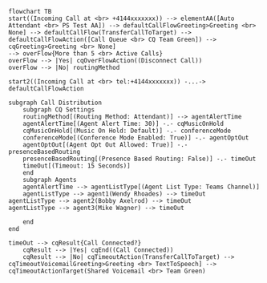 ﻿```mermaid
flowchart TB
start((Incoming Call at <br> +4144xxxxxxx)) --> elementAA([Auto Attendant <br> PS Test AA]) --> defaultCallFlowGreeting>Greeting <br> None] --> defaultCallFlow(TransferCallToTarget) --> defaultCallFlowAction([Call Queue <br> CQ Team Green]) --> cqGreeting>Greeting <br> None]
--> overFlow{More than 5 <br> Active Calls}
overFlow --> |Yes| cqOverFlowAction((Disconnect Call))
overFlow --> |No| routingMethod

start2((Incoming Call at <br> tel:+4144xxxxxxx)) -...-> defaultCallFlowAction

subgraph Call Distribution
    subgraph CQ Settings
    routingMethod[(Routing Method: Attendant)] --> agentAlertTime
    agentAlertTime[(Agent Alert Time: 30)] -.- cqMusicOnHold
    cqMusicOnHold[(Music On Hold: Default)] -.- conferenceMode
    conferenceMode[(Conference Mode Enabled: True)] -.- agentOptOut
    agentOptOut[(Agent Opt Out Allowed: True)] -.- presenceBasedRouting
    presenceBasedRouting[(Presence Based Routing: False)] -.- timeOut
    timeOut[(Timeout: 15 Seconds)]
    end
    subgraph Agents
    agentAlertTime --> agentListType[(Agent List Type: Teams Channel)]
    agentListType --> agent1(Wendy Rhoades) --> timeOut
agentListType --> agent2(Bobby Axelrod) --> timeOut
agentListType --> agent3(Mike Wagner) --> timeOut

    end
end

timeOut --> cqResult{Call Connected?}
    cqResult --> |Yes| cqEnd((Call Connected))
    cqResult --> |No| cqTimeoutAction(TransferCallToTarget) --> cqTimeoutVoicemailGreeting>Greeting <br> TextToSpeech] --> cqTimeoutActionTarget(Shared Voicemail <br> Team Green)



```
